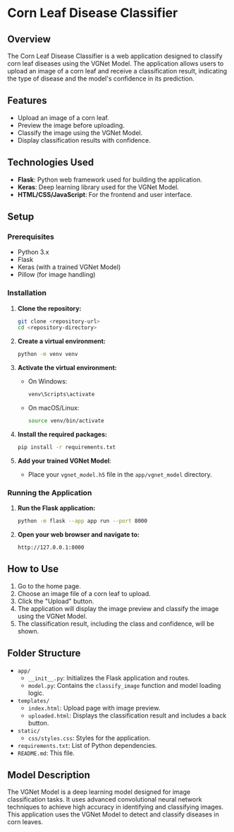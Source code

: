 # Corn Leaf Disease Classifier

## Overview

The Corn Leaf Disease Classifier is a web application designed to classify corn leaf diseases using the VGNet Model. The application allows users to upload an image of a corn leaf and receive a classification result, indicating the type of disease and the model's confidence in its prediction.

## Features

- Upload an image of a corn leaf.
- Preview the image before uploading.
- Classify the image using the VGNet Model.
- Display classification results with confidence.

## Technologies Used

- **Flask**: Python web framework used for building the application.
- **Keras**: Deep learning library used for the VGNet Model.
- **HTML/CSS/JavaScript**: For the frontend and user interface.

## Setup

### Prerequisites

- Python 3.x
- Flask
- Keras (with a trained VGNet Model)
- Pillow (for image handling)

### Installation

1. **Clone the repository:**

    ```bash
    git clone <repository-url>
    cd <repository-directory>
    ```

2. **Create a virtual environment:**

    ```bash
    python -m venv venv
    ```

3. **Activate the virtual environment:**

    - On Windows:

        ```bash
        venv\Scripts\activate
        ```

    - On macOS/Linux:

        ```bash
        source venv/bin/activate
        ```

4. **Install the required packages:**

    ```bash
    pip install -r requirements.txt
    ```

5. **Add your trained VGNet Model**:
    - Place your `vgnet_model.h5` file in the `app/vgnet_model` directory.

### Running the Application

1. **Run the Flask application:**

    ```bash
    python -m flask --app app run --port 8000
    ```

2. **Open your web browser and navigate to:**

    ```
    http://127.0.0.1:8000
    ```

## How to Use

1. Go to the home page.
2. Choose an image file of a corn leaf to upload.
3. Click the "Upload" button.
4. The application will display the image preview and classify the image using the VGNet Model.
5. The classification result, including the class and confidence, will be shown.

## Folder Structure

- `app/`
  - `__init__.py`: Initializes the Flask application and routes.
  - `model.py`: Contains the `classify_image` function and model loading logic.
- `templates/`
  - `index.html`: Upload page with image preview.
  - `uploaded.html`: Displays the classification result and includes a back button.
- `static/`
  - `css/styles.css`: Styles for the application.
- `requirements.txt`: List of Python dependencies.
- `README.md`: This file.

## Model Description

The VGNet Model is a deep learning model designed for image classification tasks. It uses advanced convolutional neural network techniques to achieve high accuracy in identifying and classifying images. This application uses the VGNet Model to detect and classify diseases in corn leaves.

